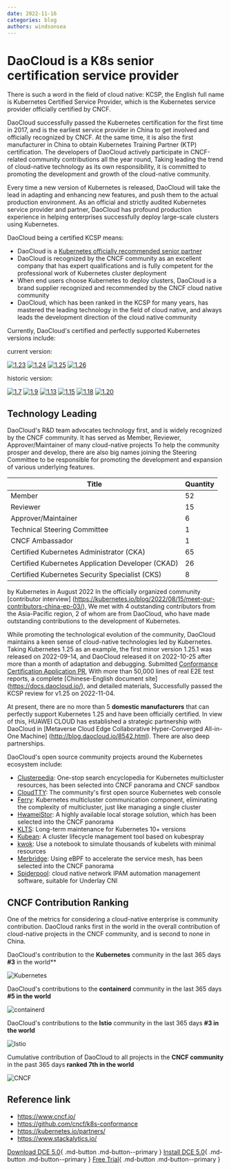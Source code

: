 ```yaml
---
date: 2022-11-16
categories: blog
authors: windsonsea
---
```


# DaoCloud is a K8s senior certification service provider

There is such a word in the field of cloud native: KCSP, the English full name is Kubernetes Certified Service Provider, which is the Kubernetes service provider officially certified by CNCF.

DaoCloud successfully passed the Kubernetes certification for the first time in 2017, and is the earliest service provider in China to get involved and officially recognized by CNCF.
At the same time, it is also the first manufacturer in China to obtain Kubernetes Training Partner (KTP) certification. The developers of DaoCloud actively participate in CNCF-related community contributions all the year round,
Taking leading the trend of cloud-native technology as its own responsibility, it is committed to promoting the development and growth of the cloud-native community.

Every time a new version of Kubernetes is released, DaoCloud will take the lead in adapting and enhancing new features, and push them to the actual production environment.
As an official and strictly audited Kubernetes service provider and partner, DaoCloud has profound production experience in helping enterprises successfully deploy large-scale clusters using Kubernetes.

DaoCloud being a certified KCSP means:

- DaoCloud is a [Kubernetes officially recommended senior partner](https://kubernetes.io/partners/)
- DaoCloud is recognized by the CNCF community as an excellent company that has expert qualifications and is fully competent for the professional work of Kubernetes cluster deployment
- When end users choose Kubernetes to deploy clusters, DaoCloud is a brand supplier recognized and recommended by the CNCF cloud native community
- DaoCloud, which has been ranked in the KCSP for many years, has mastered the leading technology in the field of cloud native, and always leads the development direction of the cloud native community

Currently, DaoCloud's certified and perfectly supported Kubernetes versions include:

current version:

[![1.23](https://docs.daocloud.io/daocloud-docs-images/docs/en/docs/images/1.23.png)](https://github.com/cncf/k8s-conformance/pull/2072)
[![1.24](https://docs.daocloud.io/daocloud-docs-images/docs/en/docs/images/1.24.png)](https://github.com/cncf/k8s-conformance/pull/2239)
[![1.25](https://docs.daocloud.io/daocloud-docs-images/docs/en/docs/images/1.25.png)](https://github.com/cncf/k8s-conformance/pull/2240)
[![1.26](https://docs.daocloud.io/daocloud-docs-images/docs/en/docs/images/1.26.png)](https://github.com/cncf/k8s-conformance/pull/2451)

historic version:

[![1.7](https://docs.daocloud.io/daocloud-docs-images/docs/en/docs/images/1.7.png)](https://github.com/cncf/k8s-conformance/pull/68)
[![1.9](https://docs.daocloud.io/daocloud-docs-images/docs/en/docs/images/1.9.png)](https://github.com/cncf/k8s-conformance/pull/210)
[![1.13](https://docs.daocloud.io/daocloud-docs-images/docs/en/docs/images/1.13.png)](https://github.com/cncf/k8s-conformance/pull/418)
[![1.15](https://docs.daocloud.io/daocloud-docs-images/docs/en/docs/images/1.15.png)](https://github.com/cncf/k8s-conformance/pull/794)
[![1.18](https://docs.daocloud.io/daocloud-docs-images/docs/en/docs/images/1.18.png)](https://github.com/cncf/k8s-conformance/pull/1144)
[![1.20](https://docs.daocloud.io/daocloud-docs-images/docs/en/docs/images/1.20.png)](https://github.com/cncf/k8s-conformance/pull/1463)

## Technology Leading

DaoCloud's R&D team advocates technology first, and is widely recognized by the CNCF community. It has served as Member, Reviewer, Approver/Maintainer of many cloud-native projects
To help the community prosper and develop, there are also big names joining the Steering Committee to be responsible for promoting the development and expansion of various underlying features.

| Title | Quantity |
| -------------------------------------------------- | ---- |
| Member | 52 |
| Reviewer | 15 |
| Approver/Maintainer | 6 |
| Technical Steering Committee | 1 |
| CNCF Ambassador | 1 |
| Certified Kubernetes Administrator (CKA) | 65 |
| Certified Kubernetes Application Developer (CKAD) | 26 |
| Certified Kubernetes Security Specialist (CKS) | 8 |

by Kubernetes in August 2022
In the officially organized community [contributor interview] (https://kubernetes.io/blog/2022/08/15/meet-our-contributors-china-ep-03/),
We met with 4 outstanding contributors from the Asia-Pacific region, 2 of whom are from DaoCloud, who have made outstanding contributions to the development of Kubernetes.

While promoting the technological evolution of the community, DaoCloud maintains a keen sense of cloud-native technologies led by Kubernetes.
Taking Kubernetes 1.25 as an example, the first minor version 1.25.1 was released on 2022-09-14, and DaoCloud released it on 2022-10-25 after more than a month of adaptation and debugging.
Submitted [Conformance Certification Application PR](https://github.com/cncf/k8s-conformance/pull/2240),
With more than 50,000 lines of real E2E test reports, a complete [Chinese-English document site] (https://docs.daocloud.io/), and detailed materials,
Successfully passed the KCSP review for v1.25 on 2022-11-04.

At present, there are no more than 5 **domestic manufacturers** that can perfectly support Kubernetes 1.25 and have been officially certified.
In view of this, HUAWEI CLOUD has established a strategic partnership with DaoCloud in [Metaverse Cloud Edge Collaborative Hyper-Converged All-in-One Machine] (http://blog.daocloud.io/8542.html). There are also deep partnerships.

DaoCloud's open source community projects around the Kubernetes ecosystem include:

- [Clusterpedia](https://github.com/clusterpedia-io): One-stop search encyclopedia for Kubernetes multicluster resources, has been selected into CNCF panorama and CNCF sandbox
- [CloudTTY](https://github.com/cloudtty/cloudtty): The community's first open source Kubernetes web console
- [Ferry](https://github.com/ferryproxy/ferry): Kubernetes multicluster communication component, eliminating the complexity of multicluster, just like managing a single cluster
- [HwameiStor](https://github.com/hwameistor/hwameistor): A highly available local storage solution, which has been selected into the CNCF panorama
- [KLTS](https://github.com/klts-io): Long-term maintenance for Kubernetes 10+ versions
- [Kubean](https://github.com/kubean-io/kubean): A cluster lifecycle management tool based on kubespray
- [kwok](https://github.com/kubernetes-sigs/kwok): Use a notebook to simulate thousands of kubelets with minimal resources
- [Merbridge](https://github.com/merbridge/merbridge): Using eBPF to accelerate the service mesh, has been selected into the CNCF panorama
- [Spiderpool](https://github.com/spidernet-io): cloud native network IPAM automation management software, suitable for Underlay CNI

## CNCF Contribution Ranking

One of the metrics for considering a cloud-native enterprise is community contribution. DaoCloud ranks first in the world in the overall contribution of cloud-native projects in the CNCF community, and is second to none in China.

DaoCloud's contribution to the **Kubernetes** community in the last 365 days **#3** in the world**

![Kubernetes](https://docs.daocloud.io/daocloud-docs-images/docs/blogs/images/cncf01.png)

DaoCloud's contributions to the **containerd** community in the last 365 days **#5 in the world**

![containerd](https://docs.daocloud.io/daocloud-docs-images/docs/blogs/images/cncf02.png)

DaoCloud's contributions to the **Istio** community in the last 365 days **#3 in the world**

![Istio](https://docs.daocloud.io/daocloud-docs-images/docs/blogs/images/cncf03.png)

Cumulative contribution of DaoCloud to all projects in the **CNCF community** in the past 365 days **ranked 7th in the world**

![CNCF](https://docs.daocloud.io/daocloud-docs-images/docs/blogs/images/cncf04.png)

## Reference link

- https://www.cncf.io/
- https://github.com/cncf/k8s-conformance
- https://kubernetes.io/partners/
- https://www.stackalytics.io/

[Download DCE 5.0](../download/index.md){ .md-button .md-button--primary }
[Install DCE 5.0](../install/index.md){ .md-button .md-button--primary }
[Free Trial](../dce/license0.md){ .md-button .md-button--primary }